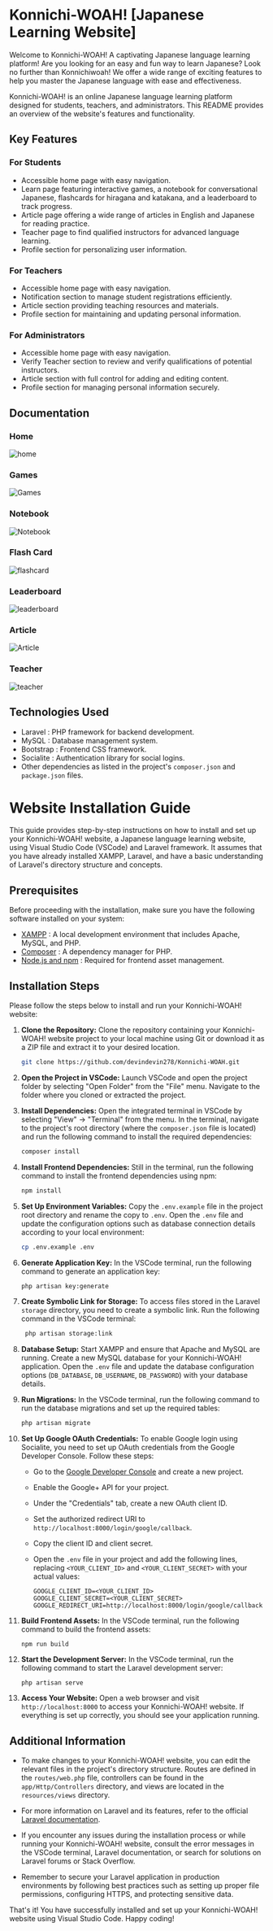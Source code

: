 # Konnichi-WOAH! [Japanese Learning Website]
Welcome to Konnichi-WOAH! 
A captivating Japanese language learning platform!
Are you looking for an easy and fun way to learn Japanese? Look no further than Konnichiwoah! We offer a wide range of exciting features to help you master the Japanese language with ease and effectiveness.

Konnichi-WOAH! is an online Japanese language learning platform designed for students, teachers, and administrators. This README provides an overview of the website's features and functionality.

## Key Features

### For Students

- Accessible home page with easy navigation.
- Learn page featuring interactive games, a notebook for conversational Japanese, flashcards for hiragana and katakana, and a leaderboard to track progress.
- Article page offering a wide range of articles in English and Japanese for reading practice.
- Teacher page to find qualified instructors for advanced language learning.
- Profile section for personalizing user information.

### For Teachers

- Accessible home page with easy navigation.
- Notification section to manage student registrations efficiently.
- Article section providing teaching resources and materials.
- Profile section for maintaining and updating personal information.

### For Administrators

- Accessible home page with easy navigation.
- Verify Teacher section to review and verify qualifications of potential instructors.
- Article section with full control for adding and editing content.
- Profile section for managing personal information securely.

## Documentation

### Home

![home](https://github.com/devindevin278/Konnichi-WOAH/blob/main/documentation/home.png "Home")

### Games

![Games](https://github.com/devindevin278/Konnichi-WOAH/blob/main/documentation/game.png "Game")

### Notebook

![Notebook](https://github.com/devindevin278/Konnichi-WOAH/blob/main/documentation/notebook.png "Notebook")

### Flash Card

![flashcard](https://github.com/devindevin278/Konnichi-WOAH/blob/main/documentation/hira.png "Flashcard")

### Leaderboard

![leaderboard](https://github.com/devindevin278/Konnichi-WOAH/blob/main/documentation/leaderboard.png "Leaderoard")

### Article

![Article](https://github.com/devindevin278/Konnichi-WOAH/blob/main/documentation/article1.png "Article")

### Teacher
![teacher](https://github.com/devindevin278/Konnichi-WOAH/blob/main/documentation/teacher.png "Teacher")

## Technologies Used

- Laravel : PHP framework for backend development.
- MySQL : Database management system.
- Bootstrap : Frontend CSS framework.
- Socialite : Authentication library for social logins.
- Other dependencies as listed in the project's `composer.json` and `package.json` files.


# Website Installation Guide

This guide provides step-by-step instructions on how to install and set up your Konnichi-WOAH! website, a Japanese language learning website, using Visual Studio Code (VSCode) and Laravel framework. It assumes that you have already installed XAMPP, Laravel, and have a basic understanding of Laravel's directory structure and concepts.

## Prerequisites

Before proceeding with the installation, make sure you have the following software installed on your system:

- [XAMPP](https://www.apachefriends.org/index.html) : A local development environment that includes Apache, MySQL, and PHP.
- [Composer](https://getcomposer.org/) : A dependency manager for PHP.
- [Node.js and npm](https://nodejs.org/) : Required for frontend asset management.

## Installation Steps

Please follow the steps below to install and run your Konnichi-WOAH! website:

1. **Clone the Repository:** Clone the repository containing your Konnichi-WOAH! website project to your local machine using Git or download it as a ZIP file and extract it to your desired location.

    ```bash
    git clone https://github.com/devindevin278/Konnichi-WOAH.git

2. **Open the Project in VSCode:** Launch VSCode and open the project folder by selecting "Open Folder" from the "File" menu. Navigate to the folder where you cloned or extracted the project.

3. **Install Dependencies:** Open the integrated terminal in VSCode by selecting "View" -> "Terminal" from the menu. In the terminal, navigate to the project's root directory (where the `composer.json` file is located) and run the following command to install the required dependencies:

    ```bash
    composer install

4. **Install Frontend Dependencies:** Still in the terminal, run the following command to install the frontend dependencies using npm:
    ```bash
    npm install
    
5. **Set Up Environment Variables:** Copy the `.env.example` file in the project root directory and rename the copy to `.env`. Open the `.env` file and update the configuration options such as database connection details according to your local environment:
    ```bash
    cp .env.example .env

6. **Generate Application Key:** In the VSCode terminal, run the following command to generate an application key:

    ```bash
    php artisan key:generate

7. **Create Symbolic Link for Storage:** To access files stored in the Laravel `storage` directory, you need to create a symbolic link. Run the following command in the VSCode terminal:

   ```bash
    php artisan storage:link

8. **Database Setup:** Start XAMPP and ensure that Apache and MySQL are running. Create a new MySQL database for your Konnichi-WOAH! application. Open the `.env` file and update the database configuration options (`DB_DATABASE`, `DB_USERNAME`, `DB_PASSWORD`) with your database details.

9. **Run Migrations:** In the VSCode terminal, run the following command to run the database migrations and set up the required tables:

    ```bash
    php artisan migrate

10. **Set Up Google OAuth Credentials:** To enable Google login using Socialite, you need to set up OAuth credentials from the Google Developer Console. Follow these steps:
    - Go to the [Google Developer Console](https://console.developers.google.com/) and create a new project.
    - Enable the Google+ API for your project.
    - Under the "Credentials" tab, create a new OAuth client ID.
    - Set the authorized redirect URI to `http://localhost:8000/login/google/callback`.
    - Copy the client ID and client secret.
    - Open the `.env` file in your project and add the following lines, replacing `<YOUR_CLIENT_ID>` and         `<YOUR_CLIENT_SECRET>` with your actual values:
      
      ```
      GOOGLE_CLIENT_ID=<YOUR_CLIENT_ID>
      GOOGLE_CLIENT_SECRET=<YOUR_CLIENT_SECRET>
      GOOGLE_REDIRECT_URI=http://localhost:8000/login/google/callback
      ```
  
11. **Build Frontend Assets:** In the VSCode terminal, run the following command to build the frontend assets:
    
     ```
     npm run build
     ```

12. **Start the Development Server:** In the VSCode terminal, run the following command to start the Laravel development server:
    
     ```
     php artisan serve
     ```

14. **Access Your Website:** Open a web browser and visit `http://localhost:8000` to access your Konnichi-WOAH! website. If everything is set up correctly, you should see your application running.

## Additional Information

- To make changes to your Konnichi-WOAH! website, you can edit the relevant files in the project's directory structure. Routes are defined in the `routes/web.php` file, controllers can be found in the `app/Http/Controllers` directory, and views are located in the `resources/views` directory.

- For more information on Laravel and its features, refer to the official [Laravel documentation](https://laravel.com/docs).

- If you encounter any issues during the installation process or while running your Konnichi-WOAH! website, consult the error messages in the VSCode terminal, Laravel documentation, or search for solutions on Laravel forums or Stack Overflow.

- Remember to secure your Laravel application in production environments by following best practices such as setting up proper file permissions, configuring HTTPS, and protecting sensitive data.

That's it! You have successfully installed and set up your Konnichi-WOAH! website using Visual Studio Code. Happy coding!

